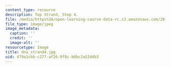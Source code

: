 ```yaml
---
content_type: resource
description: Top Strand, Step 4.
file: /media/https%3A/open-learning-course-data-rc.s3.amazonaws.com/20-109-laboratory-fundamentals-in-biological-engineering-fall-2007/479a1cbbc277af269f8cb0bc2a52d4b3_dna_strand4.jpg
file_type: image/jpeg
image_metadata:
  caption: ''
  credit: ''
  image-alt: ''
resourcetype: Image
title: dna_strand4.jpg
uid: 479a1cbb-c277-af26-9f8c-b0bc2a52d4b3
---
```

